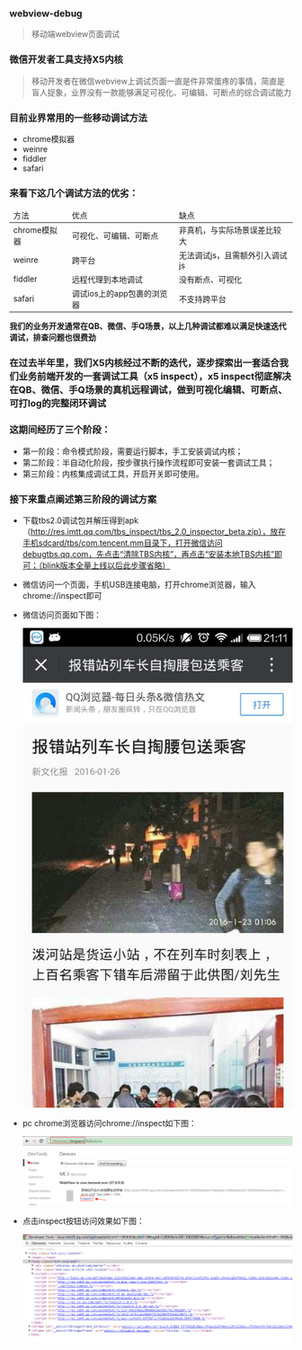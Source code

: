 ### webview-debug

> 移动端webview页面调试

### 微信开发者工具支持X5内核

> 移动开发者在微信webview上调试页面一直是件非常蛋疼的事情，简直是盲人捉象，业界没有一款能够满足可视化、可编辑、可断点的综合调试能力

### 目前业界常用的一些移动调试方法

* chrome模拟器
* weinre
* fiddler
* safari

### 来看下这几个调试方法的优劣：

<table cellpadding="0" cellspacing="0">
    <thead><tr><td>方法</td><td>优点</td><td>缺点</td></tr></thead>
    <tbody>
      <tr><td>chrome模拟器</td><td>可视化、可编辑、可断点</td><td>非真机，与实际场景误差比较大</td></tr>
      <tr><td>weinre</td><td>跨平台</td><td>无法调试js，且需额外引入调试js</td></tr>
      <tr><td>fiddler</td><td>远程代理到本地调试</td><td>没有断点、可视化</td></tr>
      <tr><td>safari</td><td>调试ios上的app包裹的浏览器</td><td>不支持跨平台</td></tr>
    </tbody>
</table>

__我们的业务开发通常在QB、微信、手Q场景，以上几种调试都难以满足快速迭代调试，排查问题也很费劲__

### 在过去半年里，我们X5内核经过不断的迭代，逐步探索出一套适合我们业务前端开发的一套调试工具（x5 inspect），x5 inspect彻底解决在QB、微信、手Q场景的真机远程调试，做到可视化编辑、可断点、可打log的完整闭环调试

### 这期间经历了三个阶段：

* 第一阶段：命令模式阶段，需要运行脚本，手工安装调试内核；
* 第二阶段：半自动化阶段，按步骤执行操作流程即可安装一套调试工具；
* 第三阶段：内核集成调试工具，开启开关即可使用。

### 接下来重点阐述第三阶段的调试方案

* 下载tbs2.0调试包并解压得到apk（http://res.imtt.qq.com/tbs_inspect/tbs_2.0_inspector_beta.zip），放在手机sdcard/tbs/com.tencent.mm目录下，打开微信访问debugtbs.qq.com，先点击“清除TBS内核”，再点击“安装本地TBS内核”即可；（blink版本全量上线以后此步骤省略）

* 微信访问一个页面，手机USB连接电脑，打开chrome浏览器，输入chrome://inspect即可

* 微信访问页面如下图：

    ![Alt text](https://raw.githubusercontent.com/zqjflash/webview-debug/master/wx-page.png)

* pc chrome浏览器访问chrome://inspect如下图：

    ![Alt text](https://raw.githubusercontent.com/zqjflash/webview-debug/master/chrome-inspect.png)

* 点击inspect按钮访问效果如下图：

    ![Alt text](https://raw.githubusercontent.com/zqjflash/webview-debug/master/developer-tools.png)

